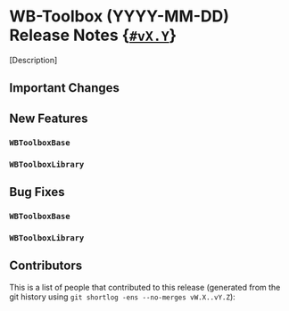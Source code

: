 # WB-Toolbox (YYYY-MM-DD) Release Notes {[`#vX.Y`](https://github.com/robotology/wb-toolbox/releases/tag/vX.Y)}

[Description]

## Important Changes

## New Features

### `WBToolboxBase`

### `WBToolboxLibrary`

## Bug Fixes

### `WBToolboxBase`

### `WBToolboxLibrary`

## Contributors

This is a list of people that contributed to this release (generated from the git history using `git shortlog -ens --no-merges vW.X..vY.Z`):

```
```
